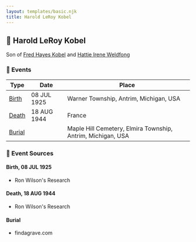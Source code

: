 ```yaml
---
layout: templates/basic.njk
title: Harold LeRoy Kobel
---
```

## 🔵 Harold LeRoy Kobel

Son of [Fred Hayes Kobel](/people/1/1672312) and [Hattie Irene Weldfong](/people/5/59131944)

### 📆 Events

Type | Date | Place
------ | ------ | ------
[Birth](#event-0) | 08 JUL 1925 | Warner Township, Antrim, Michigan, USA
[Death](#event-1) | 18 AUG 1944 | France
[Burial](#event-2) |  | Maple Hill Cemetery, Elmira Township, Antrim, Michigan, USA

### 📰 Event Sources

#### <a id="event-0"></a> Birth, 08 JUL 1925
* Ron Wilson's Research

#### <a id="event-1"></a> Death, 18 AUG 1944
* Ron Wilson's Research

#### <a id="event-2"></a> Burial
* findagrave.com